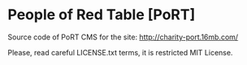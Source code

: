 # People of Red Table [PoRT]

Source code of PoRT CMS for the site: http://charity-port.16mb.com/

Please, read careful LICENSE.txt terms, it is restricted MIT License.
